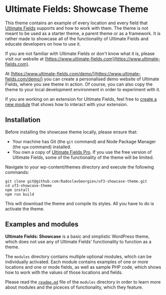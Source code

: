 # Ultimate Fields: Showcase Theme

This theme contains an example of every location and every field that [Ultimate Fields](https://www.ultimate-fields.com/) supports and how to work with them. The theme is not meant to be used as a starter theme, a parent theme or as a framework. It is rather made to showcase all of the functionality of Ultimate Fields and educate developers on how to use it.

If you are not familiar with Ultimate Fields or don't know what it is, please visit our website at [https://www.ultimate-fields.com](https://www.ultimate-fields.com).

At [https://www.ultimate-fields.com/demo/](https://www.ultimate-fields.com/demo/) you can create a personalised demo website of Ultimate Fields, where you see theme in action. Of course, you can also copy the theme to your local development environment in order to experiment with it.

If you are working on an extension for Ultimate Fields, feel free to [create a new module](https://github.com/RadoslavGeorgiev/ultimate-fields-showcase-theme/tree/master/modules#creating-a-module) that shows how to interact with your extension.

## Installation

Before installing the showcase theme locally, please ensure that:

- Your machine has Git (the `git` command) and Node Package Manager (the `npm` command) installed.
- You own a copy of [Ultimate Fields Pro](https://www.ultimate-fields.com/pro). If you use the free version of Ultimate Fields, some of the functionality of the theme will be limited.

Navigate to your wp-content/themes directory and execute the following commands:

```shell
git clone git@github.com:RadoslavGeorgiev/uf3-showcase-theme.git
cd uf3-showcase-theme
npm install
npm run build
```
This will download the theme and compile its styles. All you have to do is activate the theme.

## Examples and modules

__Ultimate Fields: Showcase__ is a basic and simplistic WordPress theme, which does not use any of Ultimate Fields' functionality to function as a theme.

The `modules` directory contains multiple optional modules, which can be individually activated. Each module contains examples of one or more locations and one or mode fields, as well as sample PHP code, which shows how to work with the values of those locations and fields.

Please read the [`readme.md`](modules) file of the `modules` directory in order to learn more about modules and the piceces of functionality, which they feature. 
